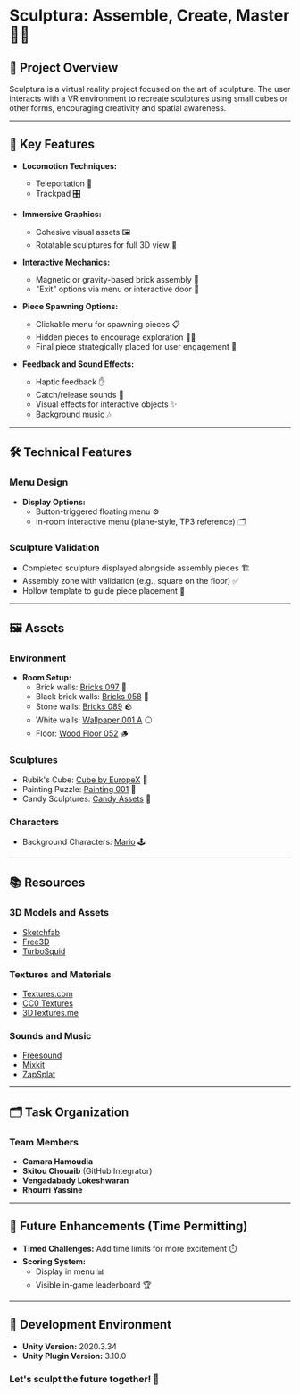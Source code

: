 # Sculptura: Assemble, Create, Master 🎨✨


## 🎯 Project Overview
Sculptura is a virtual reality project focused on the art of sculpture. The user interacts with a VR environment to recreate sculptures using small cubes or other forms, encouraging creativity and spatial awareness.

---

## 🌟 Key Features

- **Locomotion Techniques:**
  - Teleportation 🚀
  - Trackpad 🎛️

- **Immersive Graphics:**
  - Cohesive visual assets 🖼️
  - Rotatable sculptures for full 3D view 🔄

- **Interactive Mechanics:**
  - Magnetic or gravity-based brick assembly 🧲
  - "Exit" options via menu or interactive door 🚪

- **Piece Spawning Options:**
  - Clickable menu for spawning pieces 📋
  - Hidden pieces to encourage exploration 🕵️‍♂️
  - Final piece strategically placed for user engagement 🌟

- **Feedback and Sound Effects:**
  - Haptic feedback ✋
  - Catch/release sounds 🎵
  - Visual effects for interactive objects ✨
  - Background music 🎶

---

## 🛠️ Technical Features

### Menu Design
- **Display Options:**
  - Button-triggered floating menu ⚙️
  - In-room interactive menu (plane-style, TP3 reference) 🗂️

### Sculpture Validation
- Completed sculpture displayed alongside assembly pieces 🏗️
- Assembly zone with validation (e.g., square on the floor) ✅
- Hollow template to guide piece placement 🧩

---

## 🖼️ Assets

### Environment
- **Room Setup:**
  - Brick walls: [Bricks 097](https://ambientcg.com) 🧱
  - Black brick walls: [Bricks 058](https://ambientcg.com) 🖤
  - Stone walls: [Bricks 089](https://ambientcg.com) 🪨
  - White walls: [Wallpaper 001 A](https://ambientcg.com) ⚪
  - Floor: [Wood Floor 052](https://ambientcg.com) 🪵

### Sculptures
- Rubik's Cube: [Cube by EuropeX](https://sketchfab.com) 🧊
- Painting Puzzle: [Painting 001](https://ambientcg.com) 🎨
- Candy Sculptures: [Candy Assets](https://ambientcg.com) 🍭

### Characters
- Background Characters: [Mario](https://sketchfab.com) 🕹️

---

## 📚 Resources

### 3D Models and Assets
- [Sketchfab](https://sketchfab.com)
- [Free3D](https://free3d.com)
- [TurboSquid](https://turbosquid.com)

### Textures and Materials
- [Textures.com](https://textures.com)
- [CC0 Textures](https://cc0textures.com)
- [3DTextures.me](https://3dtextures.me)

### Sounds and Music
- [Freesound](https://freesound.org)
- [Mixkit](https://mixkit.co)
- [ZapSplat](https://zapsplat.com)

---

## 🗂️ Task Organization

### Team Members
- **Camara Hamoudia**
- **Skitou Chouaib** (GitHub Integrator)
- **Vengadabady Lokeshwaran**
- **Rhourri Yassine**

---

## 🎉 Future Enhancements (Time Permitting)
- **Timed Challenges:** Add time limits for more excitement ⏱️
- **Scoring System:**
  - Display in menu 📊
  - Visible in-game leaderboard 🏆

---

## 🔧 Development Environment
- **Unity Version:** 2020.3.34
- **Unity Plugin Version:** 3.10.0

### Let's sculpt the future together! 🚀
